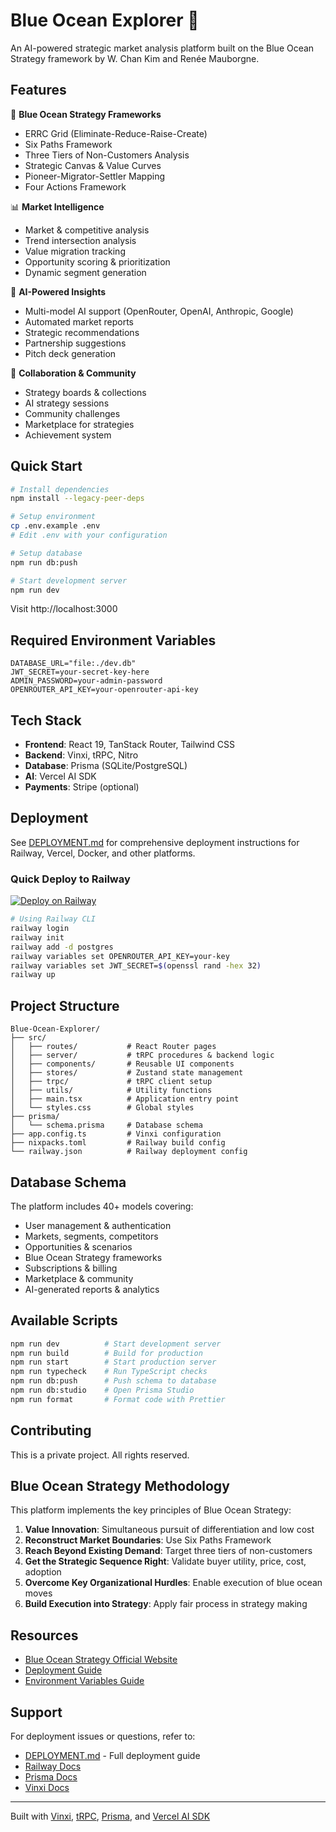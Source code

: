 # Blue Ocean Explorer 🌊

An AI-powered strategic market analysis platform built on the Blue Ocean Strategy framework by W. Chan Kim and Renée Mauborgne.

## Features

🎯 **Blue Ocean Strategy Frameworks**
- ERRC Grid (Eliminate-Reduce-Raise-Create)
- Six Paths Framework
- Three Tiers of Non-Customers Analysis
- Strategic Canvas & Value Curves
- Pioneer-Migrator-Settler Mapping
- Four Actions Framework

📊 **Market Intelligence**
- Market & competitive analysis
- Trend intersection analysis
- Value migration tracking
- Opportunity scoring & prioritization
- Dynamic segment generation

🤖 **AI-Powered Insights**
- Multi-model AI support (OpenRouter, OpenAI, Anthropic, Google)
- Automated market reports
- Strategic recommendations
- Partnership suggestions
- Pitch deck generation

🤝 **Collaboration & Community**
- Strategy boards & collections
- AI strategy sessions
- Community challenges
- Marketplace for strategies
- Achievement system

## Quick Start

```bash
# Install dependencies
npm install --legacy-peer-deps

# Setup environment
cp .env.example .env
# Edit .env with your configuration

# Setup database
npm run db:push

# Start development server
npm run dev
```

Visit http://localhost:3000

## Required Environment Variables

```env
DATABASE_URL="file:./dev.db"
JWT_SECRET=your-secret-key-here
ADMIN_PASSWORD=your-admin-password
OPENROUTER_API_KEY=your-openrouter-api-key
```

## Tech Stack

- **Frontend**: React 19, TanStack Router, Tailwind CSS
- **Backend**: Vinxi, tRPC, Nitro
- **Database**: Prisma (SQLite/PostgreSQL)
- **AI**: Vercel AI SDK
- **Payments**: Stripe (optional)

## Deployment

See [DEPLOYMENT.md](./DEPLOYMENT.md) for comprehensive deployment instructions for Railway, Vercel, Docker, and other platforms.

### Quick Deploy to Railway

[![Deploy on Railway](https://railway.app/button.svg)](https://railway.app/new)

```bash
# Using Railway CLI
railway login
railway init
railway add -d postgres
railway variables set OPENROUTER_API_KEY=your-key
railway variables set JWT_SECRET=$(openssl rand -hex 32)
railway up
```

## Project Structure

```
Blue-Ocean-Explorer/
├── src/
│   ├── routes/           # React Router pages
│   ├── server/           # tRPC procedures & backend logic
│   ├── components/       # Reusable UI components
│   ├── stores/           # Zustand state management
│   ├── trpc/             # tRPC client setup
│   ├── utils/            # Utility functions
│   ├── main.tsx          # Application entry point
│   └── styles.css        # Global styles
├── prisma/
│   └── schema.prisma     # Database schema
├── app.config.ts         # Vinxi configuration
├── nixpacks.toml         # Railway build config
└── railway.json          # Railway deployment config
```

## Database Schema

The platform includes 40+ models covering:
- User management & authentication
- Markets, segments, competitors
- Opportunities & scenarios
- Blue Ocean Strategy frameworks
- Subscriptions & billing
- Marketplace & community
- AI-generated reports & analytics

## Available Scripts

```bash
npm run dev          # Start development server
npm run build        # Build for production
npm run start        # Start production server
npm run typecheck    # Run TypeScript checks
npm run db:push      # Push schema to database
npm run db:studio    # Open Prisma Studio
npm run format       # Format code with Prettier
```

## Contributing

This is a private project. All rights reserved.

## Blue Ocean Strategy Methodology

This platform implements the key principles of Blue Ocean Strategy:

1. **Value Innovation**: Simultaneous pursuit of differentiation and low cost
2. **Reconstruct Market Boundaries**: Use Six Paths Framework
3. **Reach Beyond Existing Demand**: Target three tiers of non-customers
4. **Get the Strategic Sequence Right**: Validate buyer utility, price, cost, adoption
5. **Overcome Key Organizational Hurdles**: Enable execution of blue ocean moves
6. **Build Execution into Strategy**: Apply fair process in strategy making

## Resources

- [Blue Ocean Strategy Official Website](https://www.blueoceanstrategy.com/)
- [Deployment Guide](./DEPLOYMENT.md)
- [Environment Variables Guide](./.env.example)

## Support

For deployment issues or questions, refer to:
- [DEPLOYMENT.md](./DEPLOYMENT.md) - Full deployment guide
- [Railway Docs](https://docs.railway.app/)
- [Prisma Docs](https://www.prisma.io/docs)
- [Vinxi Docs](https://vinxi.vercel.app/)

---

Built with [Vinxi](https://vinxi.vercel.app/), [tRPC](https://trpc.io/), [Prisma](https://www.prisma.io/), and [Vercel AI SDK](https://sdk.vercel.ai/)
